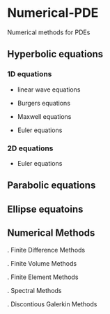 # Numerical-PDE
Numerical methods for PDEs

## Hyperbolic equations

### 1D equations

* linear wave equations

* Burgers equations

* Maxwell equations

* Euler equations

### 2D equations

* Euler equations

## Parabolic equations


## Ellipse equatoins


## Numerical Methods

. Finite Difference Methods

. Finite Volume Methods

. Finite Element Methods

. Spectral Methods

. Discontious Galerkin Methods



